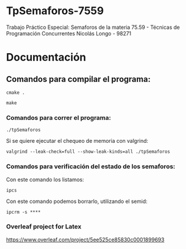 # TpSemaforos-7559
Trabajo Práctico Especial: Semaforos de la materia 75.59 - Técnicas de Programación Concurrentes
Nicolás Longo - 98271


# Documentación

## Comandos para compilar el programa:

```cmake .```

```make```

### Comandos para correr el programa:

```./tpSemaforos```

Si se quiere ejecutar el chequeo de memoria con valgrind:

```valgrind --leak-check=full --show-leak-kinds=all ./tpSemaforos```


### Comandos para verificación del estado de los semaforos:

Con este comando los listamos:

```ipcs```

Con este comando podemos borrarlo, utilizando el semid:

```ipcrm -s ****```


### Overleaf project for Latex
https://www.overleaf.com/project/5ee525ce85830c0001899693